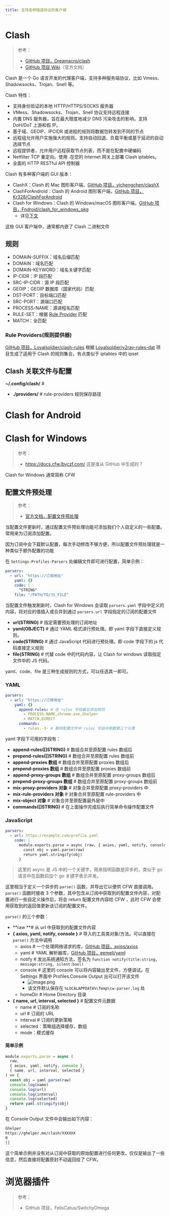 ```yaml
---
title: 支持各种隧道协议的客户端
---
```


# Clash

> 参考：
> - [GitHub 项目，Dreamacro/clash](https://github.com/Dreamacro/clash)
> - [GitHub 项目 Wiki](https://github.com/Dreamacro/clash/wiki)（官方文档）

Clash 是一个 Go 语言开发的代理客户端，支持多种服务端协议，比如 Vmess、Shadowsocks、Trojan、Snell 等。

Clash 特性：

- 支持身份验证的本地 HTTP/HTTPS/SOCKS 服务器
- VMess、Shadowsocks、Trojan、Snell 协议支持远程连接
- 内置 DNS 服务器，旨在最大限度地减少 DNS 污染攻击的影响，支持 DoH/DoT 上游和假 IP。
- 基于域、GEOIP、IPCIDR 或进程的规则将数据包转发到不同的节点
- 远程组允许用户实施强大的规则。支持自动回退、负载平衡或基于延迟的自动选择节点
- 远程提供者，允许用户远程获取节点列表，而不是在配置中硬编码
- Netfilter TCP 重定向。使用 .在您的 Internet 网关上部署 Clash iptables。
- 全面的 HTTP RESTful API 控制器

Clash 有多种客户端的 GUI 版本：

- ClashX：Clash 的 Mac 图形客户端，[GitHub 项目，yichengchen/clashX](https://github.com/yichengchen/clashX)
- ClashForAndroid：Clash 的 Android 图形客户端，[GitHub 项目，Kr328/ClashForAndroid](https://github.com/Kr328/ClashForAndroid)
- Clash for Windows：Clash 的 Windows/macOS 图形客户端，[GitHub 项目，Fndroid/clash_for_windows_pkg](https://github.com/Fndroid/clash_for_windows_pkg)
  - 详见[下文](#Clash%20for%20Windows)

这些 GUI 客户端中，通常都内嵌了 Clash 二进制文件

## 规则

- DOMAIN-SUFFIX：域名后缀匹配
- DOMAIN：域名匹配
- DOMAIN-KEYWORD：域名关键字匹配
- IP-CIDR：IP 段匹配
- SRC-IP-CIDR：源 IP 段匹配
- GEOIP：GEOIP 数据库（国家代码）匹配
- DST-PORT：目标端口匹配
- SRC-PORT：源端口匹配
- PROCESS-NAME：源进程名匹配
- RULE-SET：根据 [Rule Provider](#O5lZf) 匹配
- MATCH：全匹配

### Rule Providers(规则提供器)

[GitHub 项目，Loyalsoldier/clash-rules](https://github.com/Loyalsoldier/clash-rules) 根据 [Loyalsoldier/v2ray-rules-dat](https://github.com/Loyalsoldier/v2ray-rules-dat) 项目生成了适用于 Clash 的规则集合。有点类似于 iptables 中的 ipset

## Clash 关联文件与配置

**~/.config/clash/** #

- **./providers/** # rule-providers 规则保存路径

# Clash for Android



# Clash for Windows

> 参考：
> - <https://docs.cfw.lbyczf.com/> 这是谁从 GitHub 中生成的？

Clash for Windows 通常简称 CFW

## 配置文件预处理

> 参考：
> - [官方文档，配置文件预处理](https://docs.cfw.lbyczf.com/contents/parser.html)

当配置文件更新时，通过配置文件预处理功能可添加我们个人自定义的一些配置。常用来为订阅添加配置。

因为订阅中会下载默认配置，每次手动修改不够方便，所以配置文件预处理就是一种类似于额外配置的功能

在 `Settings-Profiles-Parsers` 处编辑文件即可进行配置，简单示例：

```yaml
parsers:
  - url: "https://订阅地址"
    yaml: {}
    code: |
      "STRING"
    file: "/PATH/TO/JS_FILE"
```

当配置文件触发刷新时，Clash for Windows 会读取 `parsers.yaml` 字段中定义的内容，将对应的值插入或合并到通过 `parsers.url` 字段指定的订阅的配置文件

- **url(STRING)** # 指定需要预处理的订阅地址
- **yaml(OBJECT)** # 通过 YAML 格式进行预处理。即 yaml 字段下直接定义规则。
- **code(STRING)** # 通过 JavaScript 代码进行预处理。即 code 字段下的 js 代码直接定义规则
- **file(STRING)** # 代替 code 中的代码内容，让 Clash for windows 读取指定文件中的 JS 代码。

yaml、code、file 是三种生成规则的方式，可以任选其一即可。

### YAML

```yaml
parsers:
  - url: "https://订阅地址"
    yaml: {}
      append-rules: # 在 rules 字段最后添加规则
        - PROCESS-NAME,chrome.exe,Ghelper
        - MATCH,DIRECT
      commands:
        - rules.-3- # 删除配置文件中 rules 字段中倒数第三个元素
```

yaml 字段下可用的字段有：

- **append-rules([]STRING)** # 数组合并至原配置 rules 数组后
- **prepend-rules([]STRING)** # 数组合并至原配置 rules 数组前
- **append-proxies 数组** # 数组合并至原配置 proxies 数组后
- **prepend-proxies 数组** # 数组合并至原配置 proxies 数组前
- **append-proxy-groups 数组** # 数组合并至原配置 proxy-groups 数组后
- **prepend-proxy-groups 数组** # 数组合并至原配置 proxy-groups 数组前
- **mix-proxy-providers 对象** # 对象合并至原配置 proxy-providers 中
- **mix-rule-providers 对象** # 对象合并至原配置 rule-providers 中
- **mix-object 对象** # 对象合并至原配置最外层中
- **commands([]STRING)** # 在上面操作完成后执行简单命令操作配置文件

### JavaScript

```yaml
parsers:
  - url: https://example.com/profile.yaml
    code: |
      module.exports.parse = async (raw, { axios, yaml, notify, console }, { name, url, interval, selected }) => {
        const obj = yaml.parse(raw)
        return yaml.stringify(obj)
      }
```

> 这里的 async 是 JS 中的一个关键字，用来指明函数是异步的，类似于 go 语言中在函数前加个 go 关键字表示并发。

这里相当于定义一个异步的 `parse()` 函数，并导出它以便供 CFW 直接调用。`parse()` 函数时接收 3 个参数，其中包含从订阅中获取到的配置文件内容，对配置进行一些自定义操作后，将会 return 配置文件内容给 CFW ，此时 CFW 会使用获取到的返回值更新该订阅的配置文件。

`parse()` 的三个参数：

- **raw **# 从 url 中获取到的配置文件内容
- **{ axios, yaml, notify, console }** # 导入的工具类对象/方法。可以直接在 `parse()` 方法中调用
  - axios # 一个处理网络请求的库，[GitHub 项目，axios/axios](https://github.com/axios/axios)
  - yaml # YAML 解析器库，[GitHub 项目，eemeli/yaml](https://github.com/eemeli/yaml)
  - notify # 发出系统通知方法，签名为 `function notify(title:string, message:string, silent:bool)`
  - console # 这里的 console 可以将内容输出至文件，方便调试。在 Settings 界面中 Profiles.Console Output 出可以打开该文件
    - ![image.png](https://notes-learning.oss-cn-beijing.aliyuncs.com/hr9k1t/1654315106258-ceecd242-6d51-4b9f-b9ba-a79377934be2.png)
    - 该文件默认保存在 `%LOCALAPPDATA%\Temp\cw-parser.log` 处
  - homeDir # Home Directory 目录
- **{ name, url, interval, selected }** # 配置文件元数据
  - name # 订阅的名称
  - url # 订阅的 URL
  - interval # 订阅的更新策略
  - selected：策略组选择缓存，数组
  - mode：模式缓存

#### 简单示例

```javascript
module.exports.parse = async (
  raw,
  { axios, yaml, notify, console },
  { name, url, interval, selected }
) => {
  const obj = yaml.parse(raw)
  console.log(name)
  console.log(url)
  console.log(interval)
  console.log(selected)
  return yaml.stringify(obj)
}
```

在 Console Output 文件中会输出如下内容：

```bash
Ghelper
https://ghelper.me/clash/XXXXXX
0
[]
```

这个简单示例并没有对从订阅中获取的原始配置进行任何更改，仅仅是输出了一些信息，然后直接将配置原封不动返回给了 CFW。

# 浏览器插件

> 参考：
> - GitHub 项目，FelisCatus/SwitchyOmega
